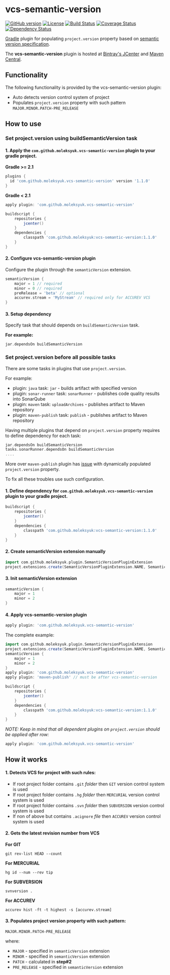 vcs-semantic-version
===================

[![GitHub version](https://badge.fury.io/gh/moleksyuk%2Fvcs-semantic-version.svg)](http://badge.fury.io/gh/moleksyuk%2Fvcs-semantic-version)
[![License](http://img.shields.io/:license-mit-blue.svg)](http://doge.mit-license.org)
[![Build Status](https://travis-ci.org/moleksyuk/vcs-semantic-version.svg?branch=master)](https://travis-ci.org/moleksyuk/vcs-semantic-version)
[![Coverage Status](https://img.shields.io/coveralls/moleksyuk/vcs-semantic-version.svg)](https://coveralls.io/r/moleksyuk/vcs-semantic-version)
[![Dependency Status](https://www.versioneye.com/user/projects/54ad0e61b6c7ffd180000150/badge.svg?style=flat)](https://www.versioneye.com/user/projects/54ad0e61b6c7ffd180000150)

[Gradle](http://www.gradle.org) plugin for populating `project.version` property based on [semantic version specification](http://semver.org/).

The **vcs-semantic-version** plugin is hosted at [Bintray's JCenter](https://bintray.com/moleksyuk/gradle-plugins/vcs-semantic-version) and [Maven Central](http://search.maven.org/#search%7Cga%7C1%7Ca%3A%22vcs-semantic-version%22).

## Functionality
The following functionality is provided by the vcs-semantic-version plugin:

 * Auto detects version control system of project
 * Populates `project.version` property with such pattern `MAJOR.MINOR.PATCH-PRE_RELEASE`

## How to use
### Set project.version using buildSemanticVersion task

#### 1. Apply the `com.github.moleksyuk.vcs-semantic-version` plugin to your gradle project.

**Gradle >= 2.1**

```groovy
plugins {
  id 'com.github.moleksyuk.vcs-semantic-version' version '1.1.0'
}
```

**Gradle < 2.1**
```groovy
apply plugin: 'com.github.moleksyuk.vcs-semantic-version'

buildscript {
    repositories {
        jcenter()
    }
    dependencies {
        classpath 'com.github.moleksyuk:vcs-semantic-version:1.1.0'
    }
}
```

#### 2. Configure vcs-semantic-version plugin
Configure the plugin through the `semanticVersion` extension.

```groovy
semanticVersion {
    major = 1 // required
    minor = 0 // required
    preRelease = 'beta' // optional
    accurev.stream = 'MyStream' // required only for ACCUREV VCS
}
```

#### 3. Setup dependency
Specify task that should depends on `buildSemanticVersion` task.

**For example:**
```groovy
jar.dependsOn buildSemanticVersion
```

### Set project.version before all possible tasks
There are some tasks in plugins that use `project.version`.

For example: 
* plugin: `java` task: `jar` - builds artifact with specified version
* plugin: `sonar-runner` task: `sonarRunner` - publishes code quality results into SonarQube
* plugin: `maven` task: `uploadArchives` - publishes artifact to Maven repository
* plugin: `maven-publish` task: `publish` - publishes artifact to Maven repository

Having multiple plugins that depend on `project.version` property requires to define dependency for each task:

```groovy
jar.dependsOn buildSemanticVersion
tasks.sonarRunner.dependsOn buildSemanticVersion
....
```

More over `maven-publish` plugin has [issue](http://forums.gradle.org/gradle/topics/maven_publish_and_dynamically_setting_the_version_results_in_build_failure) with dynamically populated `project.version` property.

To fix all these troubles use such configuration.

#### 1. Define dependency for `com.github.moleksyuk.vcs-semantic-version` plugin to your gradle project.

```groovy
buildscript {
    repositories {
        jcenter()
    }
    dependencies {
        classpath 'com.github.moleksyuk:vcs-semantic-version:1.1.0'
    }
}
```

#### 2. Create semanticVersion extension manually
```groovy
import com.github.moleksyuk.plugin.SemanticVersionPluginExtension
project.extensions.create(SemanticVersionPluginExtension.NAME, SemanticVersionPluginExtension)
```

#### 3. Init semanticVersion extension
```groovy
semanticVersion {
    major = 1
    minor = 2
}
```

#### 4. Apply vcs-semantic-version plugin
```groovy
apply plugin: 'com.github.moleksyuk.vcs-semantic-version'
```

The complete example:

```groovy
import com.github.moleksyuk.plugin.SemanticVersionPluginExtension
project.extensions.create(SemanticVersionPluginExtension.NAME, SemanticVersionPluginExtension)
semanticVersion {
    major = 1
    minor = 2
}
apply plugin: 'com.github.moleksyuk.vcs-semantic-version'
apply plugin: 'maven-publish' // must be after vcs-semantic-version

buildscript {
    repositories {
        jcenter()
    }
    dependencies {
        classpath 'com.github.moleksyuk:vcs-semantic-version:1.1.0'
    }
}
```

*NOTE: Keep in mind that all dependent plugins on `project.version` should be applied after row:*

```groovy
apply plugin: 'com.github.moleksyuk.vcs-semantic-version'
```



## How it works
#### 1. Detects VCS for project with such rules:

 * If root project folder contains `.git` *folder* then `GIT` version control system is used
 * If root project folder contains `.hg` *folder* then `MERCURIAL` version control system is used
 * If root project folder contains `.svn` *folder* then `SUBVERSION` version control system is used
 * If non of above but contains `.acignore` *file* then `ACCUREV` version control system is used

#### 2. Gets the latest revision number from VCS

**For GIT**
```
git rev-list HEAD --count
```

**For MERCURIAL**
```
hg id --num --rev tip
```

**For SUBVERSION**
```
svnversion .
```

**For ACCUREV**
```
accurev hist -ft -t highest -s [accurev.stream]
```

#### 3. Populates project version property with such pattern:

`MAJOR.MINOR.PATCH-PRE_RELEASE` 

where:
 * `MAJOR` - specified in `semanticVersion` extension
 * `MINOR` - specified in `semanticVersion` extension
 * `PATCH` - calculated in **step#2**
 * `PRE_RELEASE` - specified in `semanticVersion` extension
